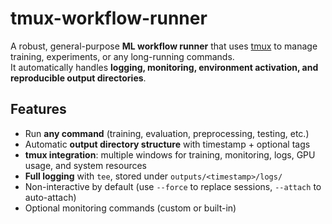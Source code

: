 # tmux-workflow-runner

A robust, general-purpose **ML workflow runner** that uses [tmux](https://github.com/tmux/tmux) to manage training, experiments, or any long-running commands.  
It automatically handles **logging, monitoring, environment activation, and reproducible output directories**.

## Features

- Run **any command** (training, evaluation, preprocessing, testing, etc.)
- Automatic **output directory structure** with timestamp + optional tags
- **tmux integration**: multiple windows for training, monitoring, logs, GPU usage, and system resources
- **Full logging** with `tee`, stored under `outputs/<timestamp>/logs/`
- Non-interactive by default (use `--force` to replace sessions, `--attach` to auto-attach)
- Optional monitoring commands (custom or built-in)


